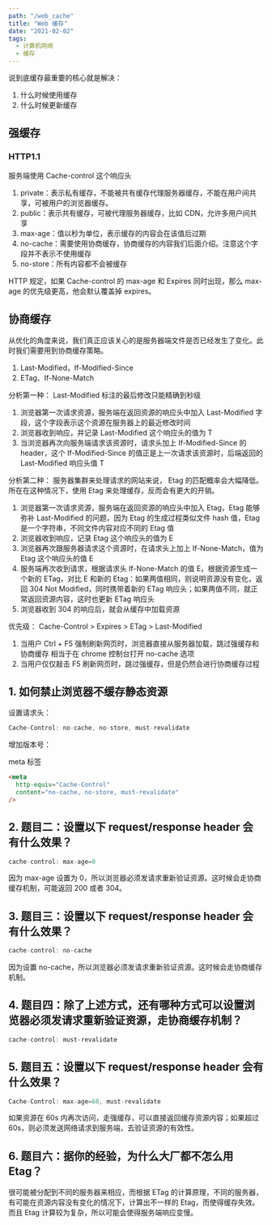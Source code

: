 ```yaml
---
path: "/web_cache"
title: "Web 缓存"
date: "2021-02-02"
tags:
  - 计算机网络
  - 缓存
---
```


说到底缓存最重要的核心就是解决：

1. 什么时候使用缓存
2. 什么时候更新缓存

## 强缓存

### HTTP1.1

服务端使用 Cache-control 这个响应头

1. private：表示私有缓存，不能被共有缓存代理服务器缓存，不能在用户间共享，可被用户的浏览器缓存。
2. public：表示共有缓存，可被代理服务器缓存，比如 CDN，允许多用户间共享
3. max-age：值以秒为单位，表示缓存的内容会在该值后过期
4. no-cache：需要使用协商缓存，协商缓存的内容我们后面介绍。注意这个字段并不表示不使用缓存
5. no-store：所有内容都不会被缓存

HTTP 规定，如果 Cache-control 的 max-age 和 Expires 同时出现，那么 max-age 的优先级更高，他会默认覆盖掉 expires。

## 协商缓存

从优化的角度来说，我们真正应该关心的是服务器端文件是否已经发生了变化。此时我们需要用到协商缓存策略。

1. Last-Modified，If-Modified-Since
2. ETag、If-None-Match

分析第一种：
Last-Modified 标注的最后修改只能精确到秒级

1. 浏览器第一次请求资源，服务端在返回资源的响应头中加入 Last-Modified 字段，这个字段表示这个资源在服务器上的最近修改时间
2. 浏览器收到响应，并记录 Last-Modified 这个响应头的值为 T
3. 当浏览器再次向服务端请求该资源时，请求头加上 If-Modified-Since 的 header，这个 If-Modified-Since 的值正是上一次请求该资源时，后端返回的 Last-Modified 响应头值 T

分析第二种：
服务器集群来处理请求的网站来说， Etag 的匹配概率会大幅降低。所在在这种情况下，使用 Etag 来处理缓存，反而会有更大的开销。

1. 浏览器第一次请求资源，服务端在返回资源的响应头中加入 Etag，Etag 能够弥补 Last-Modified 的问题，因为 Etag 的生成过程类似文件 hash 值，Etag 是一个字符串，不同文件内容对应不同的 Etag 值
2. 浏览器收到响应，记录 Etag 这个响应头的值为 E
3. 浏览器再次跟服务器请求这个资源时，在请求头上加上 If-None-Match，值为 Etag 这个响应头的值 E
4. 服务端再次收到请求，根据请求头 If-None-Match 的值 E，根据资源生成一个新的 ETag，对比 E 和新的 Etag：如果两值相同，则说明资源没有变化，返回 304 Not Modified，同时携带着新的 ETag 响应头；如果两值不同，就正常返回资源内容，这时也更新 ETag 响应头
5. 浏览器收到 304 的响应后，就会从缓存中加载资源

优先级：
Cache-Control > Expires > ETag > Last-Modified

1. 当用户 Ctrl + F5 强制刷新网页时，浏览器直接从服务器加载，跳过强缓存和协商缓存 相当于在 chrome 控制台打开 no-cache 选项
2. 当用户仅仅敲击 F5 刷新网页时，跳过强缓存，但是仍然会进行协商缓存过程

## 1. 如何禁止浏览器不缓存静态资源

设置请求头：

```js
Cache-Control: no-cache, no-store, must-revalidate
```

增加版本号：

meta 标签

```html
<meta
  http-equiv="Cache-Control"
  content="no-cache, no-store, must-revalidate"
/>
```

## 2. 题目二：设置以下 request/response header 会有什么效果？

```js
cache-control: max-age=0
```

因为 max-age 设置为 0，所以浏览器必须发请求重新验证资源。这时候会走协商缓存机制，可能返回 200 或者 304。

## 3. 题目三：设置以下 request/response header 会有什么效果？

```js
cache-control: no-cache
```

因为设置 no-cache，所以浏览器必须发请求重新验证资源。这时候会走协商缓存机制。

## 4. 题目四：除了上述方式，还有哪种方式可以设置浏览器必须发请求重新验证资源，走协商缓存机制？

```js
cache-control: must-revalidate
```

## 5. 题目五：设置以下 request/response header 会有什么效果？

```js
Cache-Control: max-age=60, must-revalidate
```

如果资源在 60s 内再次访问，走强缓存，可以直接返回缓存资源内容；如果超过 60s，则必须发送网络请求到服务端，去验证资源的有效性。

## 6. 题目六：据你的经验，为什么大厂都不怎么用 Etag？

很可能被分配到不同的服务器来相应，而根据 ETag 的计算原理，不同的服务器，有可能在资源内容没有变化的情况下，计算出不一样的 Etag，而使得缓存失效。
而且 Etag 计算较为复杂，所以可能会使得服务端响应变慢。

